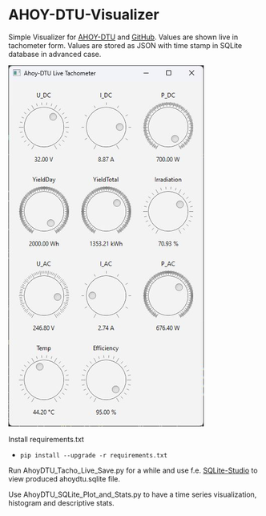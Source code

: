 # AHOY-DTU-Visualizer
Simple Visualizer for [AHOY-DTU](https://ahoydtu.de/) and [GitHub](https://github.com/lumapu/ahoy?tab=readme-ov-file).
Values are shown live in tachometer form. Values are stored as JSON with time stamp in SQLite database in advanced case.

![Screenshot](Screeshot.jpg)

Install requirements.txt

* `pip install --upgrade -r requirements.txt`

Run AhoyDTU_Tacho_Live_Save.py for a while and use f.e. [SQLite-Studio](https://sqlitestudio.pl/) to view produced ahoydtu.sqlite file.

Use AhoyDTU_SQLite_Plot_and_Stats.py to have a time series visualization, histogram and descriptive stats.
